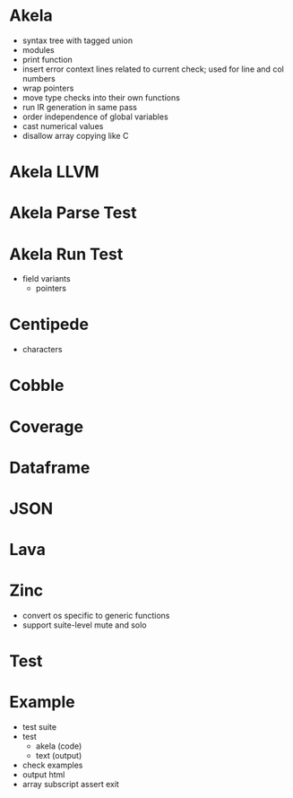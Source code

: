 # Akela
* syntax tree with tagged union
* modules
* print function
* insert error context lines related to current check; used for line and col numbers
* wrap pointers
* move type checks into their own functions
* run IR generation in same pass
* order independence of global variables
* cast numerical values
* disallow array copying like C

# Akela LLVM

# Akela Parse Test

# Akela Run Test
* field variants
  * pointers

# Centipede
* characters

# Cobble

# Coverage

# Dataframe

# JSON

# Lava

# Zinc
* convert os specific to generic functions
* support suite-level mute and solo

# Test

# Example
* test suite
* test
  * akela (code)
  * text (output)
* check examples
* output html
* array subscript assert exit